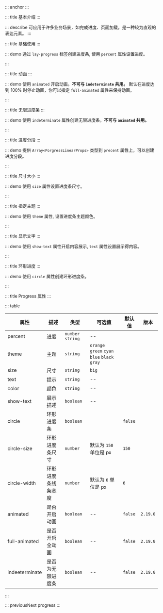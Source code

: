 ::: anchor
:::

::: title 基本介绍
:::

::: describe 可应用于许多业务场景，如完成进度、页面加载，是一种较为直观的表达元素。
:::

::: title 基础使用
:::

::: demo 通过 `lay-progress` 标签创建进度条, 使用 `percent` 属性设置进度。

<template>
  <lay-progress percent="70"></lay-progress>
  <br>
  <lay-progress percent="60"></lay-progress>
</template>

<script>
import { ref } from 'vue';

export default {
  setup() {

    return {
    }
  }
}
</script>

:::

::: title 动画
:::

::: demo 使用 `animated` 开启动画。**不可与 `indeterminate` 共用。** 默认在进度达到 100% 时停止动画，你可以指定 `full-animated` 属性来保持动画。

<template>
  <div style="display: flex; flex-direction: column; gap: 8px;">
    <LayProgress animated :percent="50"></LayProgress>
    <LayProgress animated :percent="100"></LayProgress>
    <LayProgress animated full-animated :percent="100"></LayProgress>
  </div>
</template>

<script lang="ts">
import { ref } from "vue";
</script>

:::

::: title 无限进度条
:::

::: demo 使用 `indeterminate` 属性创建无限进度条。**不可与 `animated` 共用。**

<template>
  <LayProgress indeterminate></LayProgress>
</template>

<script lang="ts">
import { ref } from "vue";
</script>

:::

::: title 进度分段
:::

::: demo 提供 `Array<PorgressLinearProps>` 类型到 `precent` 属性上，可以创建进度分段。

<template>
  <LaySpace direction="vertical" style="width: 100%">
    <LayProgress animated :percent="percent"></LayProgress>
  </LaySpace>
</template>

<script lang="ts">
import { ref } from "vue";

export default {
  setup() {
    const percent = ref([
      { percent: 50, theme: "green", showText: true, text: "123" },
      { percent: 20, theme: "info", showText: true, text: "4" },
      { percent: 10, theme: "orange", showText: true, text: "5" },
    ]);

    return {
      percent,
    };
  },
};
</script>

:::

::: title 尺寸大小
:::

::: demo 使用 `size` 属性设置进度条尺寸。

<template>
  <lay-progress percent="40" size="big"></lay-progress>
  <br>
  <lay-progress percent="60" size="big" theme="green"></lay-progress>
  <br>
  <lay-progress percent="80" size="big" theme="cyan"></lay-progress>
</template>

<script>
import { ref } from 'vue'

export default {
  setup() {

    return {
    }
  }
}
</script>

:::

::: title 指定主题
:::

::: demo 使用 `theme` 属性, 设置进度条主题颜色。

<template>
  <lay-progress percent="60" theme="red"></lay-progress>
  <br>
  <lay-progress percent="60" theme="orange"></lay-progress>
  <br>
  <lay-progress percent="60" theme="green"></lay-progress>
  <br>
  <lay-progress percent="60" theme="blue"></lay-progress>
  <br>
  <lay-progress percent="60" theme="cyan"></lay-progress>
</template>

<script>
import { ref } from 'vue';

export default {
  setup() {

    return {
    }
  }
}
</script>

:::

::: title 显示文字
:::

::: demo 使用 `show-text` 属性开启内容展示, `text` 属性设置展示得内容。

<template>
  <lay-progress percent="80" :show-text="showText"></lay-progress>
  <br/>
  <br/>
  <lay-progress percent="80" :show-text="showText" text="销售量"></lay-progress>
</template>

<script>
import { ref } from 'vue'

export default {
  setup() {

    const showText = ref(true)

    return {
      showText
    }
  }
}
</script>

:::

::: title 环形进度
:::

::: demo 使用 `circle` 属性创建环形进度条。

<template>
  <lay-progress percent="10" circle :show-text="showText" style="margin-right:10px"></lay-progress>
  <lay-progress percent="20" circle :show-text="showText" text="销售量" theme="red" style="margin-right:10px"></lay-progress>
  <lay-progress percent="30" circle :show-text="showText" theme="blue" text="不同尺寸" :circleSize="200" :circleWidth="20" style="margin-right:10px"></lay-progress>
  <lay-progress percent="70" circle :show-text="showText" text="宽度控制" theme="orange" :circleSize="200" :circleWidth="40"></lay-progress>
</template>

<script>
import { ref } from 'vue'

export default {
  setup() {

    const showText = ref(true)

    return {
      showText
    }
  }
}
</script>

:::

::: title Progress 属性
:::

::: table

| 属性           | 描述               | 类型              | 可选值                                        | 默认值  | 版本     |
| -------------- | ------------------ | ----------------- | --------------------------------------------- | ------- | -------- |
| percent        | 进度               | `number` `string` | --                                            |         |          |
| theme          | 主题               | `string`          | `orange` `green` `cyan` `blue` `black` `gray` |         |          |
| size           | 尺寸               | `string`          | `big`                                         |         |          |
| text           | 提示               | `string`          | --                                            |         |          |
| color          | 颜色               | `string`          | --                                            |         |          |
| show-text      | 展示描述           | `boolean`         | --                                            |         |          |
| circle         | 环形进度条         | `boolean`         |                                               | `false` |          |
| circle-size    | 环形进度条尺寸     | `number`          | 默认为 `150` 单位是 px                        | `150`   |          |
| circle-width   | 环形进度条线条宽度 | `number`          | 默认为 `6` 单位是 px                          | `6`     |          |
| animated       | 是否开启动画       | `boolean`         | --                                            | `false` | `2.19.0` |
| full-animated  | 是否开启全动画     | `boolean`         | --                                            | `false` | `2.19.0` |
| indeeterminate | 是否为无限进度条   | `boolean`         | --                                            | `false` | `2.19.0` |

:::

::: previousNext progress
:::
